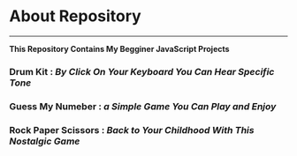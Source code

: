 # About Repository
---
**This Repository Contains My Begginer JavaScript Projects**
### Drum Kit : *By Click On Your Keyboard You Can Hear Specific Tone*
### Guess My Numeber : *a Simple Game You Can Play and Enjoy*
### Rock Paper Scissors : *Back to Your Childhood With This Nostalgic Game*

